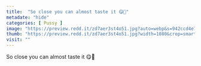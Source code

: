```yaml
---
title:  "So close you can almost taste it 😋🤤"
metadate: "hide"
categories: [ Pussy ]
image: "https://preview.redd.it/zd7aer3st4o51.jpg?auto=webp&s=942ccd4e7268f4fedf2cc4f3bcc1ef13046f01a7"
thumb: "https://preview.redd.it/zd7aer3st4o51.jpg?width=1080&crop=smart&auto=webp&s=67966cd2466d3999c1dd2589a8547090b097c9ad"
visit: ""
---
```

So close you can almost taste it 😋🤤
